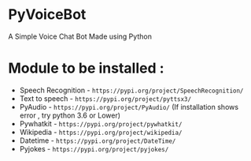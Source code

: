 # PyVoiceBot

A Simple Voice Chat Bot Made using Python

# Module to be installed :
- Speech Recognition - ```https://pypi.org/project/SpeechRecognition/```
- Text to speech - ```https://pypi.org/project/pyttsx3/```
- PyAudio - ```https://pypi.org/project/PyAudio/``` (If installation shows error , try python 3.6 or Lower)
- Pywhatkit - ```https://pypi.org/project/pywhatkit/```
- Wikipedia - ```https://pypi.org/project/wikipedia/```
- Datetime - ```https://pypi.org/project/DateTime/```
- Pyjokes - ```https://pypi.org/project/pyjokes/```

